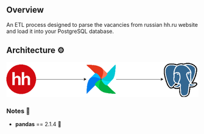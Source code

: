 ## Overview

An ETL process designed to parse the vacancies from russian hh.ru website and load it into your PostgreSQL database.

## Architecture :gear:

![etl](./assets/etl.png)

### Notes :pencil:
* <b>pandas</b> == 2.1.4 :panda_face:
